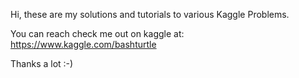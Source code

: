 Hi, these are my solutions and tutorials to various Kaggle Problems.

You can reach check me out on kaggle at:
https://www.kaggle.com/bashturtle

Thanks a lot :-)
